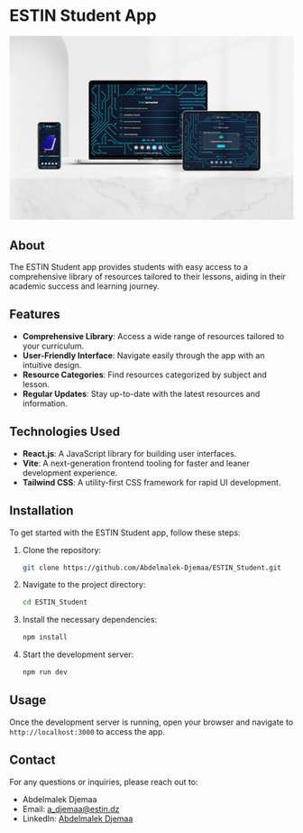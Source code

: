 # ESTIN Student App
![Demo Image](https://github.com/Abdelmalek-Djemaa/ESTIN_Student/blob/c59a324114e62483410aa0be96e4d98f0c1ec792/src/assets/01.jpg)
## About

The ESTIN Student app provides students with easy access to a comprehensive library of resources tailored to their lessons, aiding in their academic success and learning journey.

## Features

- **Comprehensive Library**: Access a wide range of resources tailored to your curriculum.
- **User-Friendly Interface**: Navigate easily through the app with an intuitive design.
- **Resource Categories**: Find resources categorized by subject and lesson.
- **Regular Updates**: Stay up-to-date with the latest resources and information.

## Technologies Used

- **React.js**: A JavaScript library for building user interfaces.
- **Vite**: A next-generation frontend tooling for faster and leaner development experience.
- **Tailwind CSS**: A utility-first CSS framework for rapid UI development.

## Installation

To get started with the ESTIN Student app, follow these steps:

1. Clone the repository:
    ```bash
    git clone https://github.com/Abdelmalek-Djemaa/ESTIN_Student.git
    ```

2. Navigate to the project directory:
    ```bash
    cd ESTIN_Student
    ```

3. Install the necessary dependencies:
    ```bash
    npm install
    ```

4. Start the development server:
    ```bash
    npm run dev
    ```

## Usage

Once the development server is running, open your browser and navigate to `http://localhost:3000` to access the app.



## Contact

For any questions or inquiries, please reach out to:

- Abdelmalek Djemaa
- Email: [a_djemaa@estin.dz](mailto:a_djemaa@estin.dz)
- LinkedIn: [Abdelmalek Djemaa](https://www.linkedin.com/in/abdelmalek-djemaa-673864317)
